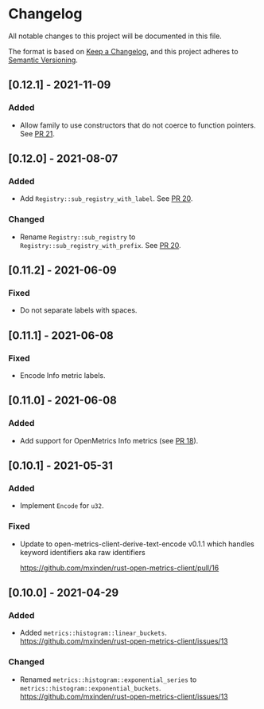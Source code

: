# Changelog
All notable changes to this project will be documented in this file.

The format is based on [Keep a Changelog](https://keepachangelog.com/en/1.0.0/),
and this project adheres to [Semantic Versioning](https://semver.org/spec/v2.0.0.html).

## [0.12.1] - 2021-11-09

### Added

- Allow family to use constructors that do not coerce to function pointers. See [PR 21].

[PR 21]: https://github.com/mxinden/rust-open-metrics-client/pull/21

## [0.12.0] - 2021-08-07

### Added

- Add `Registry::sub_registry_with_label`. See [PR 20].

### Changed

- Rename `Registry::sub_registry` to `Registry::sub_registry_with_prefix`. See
  [PR 20].

[PR 20]: https://github.com/mxinden/rust-open-metrics-client/pull/20

## [0.11.2] - 2021-06-09
### Fixed
- Do not separate labels with spaces.

## [0.11.1] - 2021-06-08
### Fixed
- Encode Info metric labels.

## [0.11.0] - 2021-06-08
### Added
- Add support for OpenMetrics Info metrics (see [PR 18]).

[PR 18]: https://github.com/mxinden/rust-open-metrics-client/pull/18

## [0.10.1] - 2021-05-31
### Added
- Implement `Encode` for `u32`.

### Fixed
- Update to open-metrics-client-derive-text-encode v0.1.1 which handles keyword
  identifiers aka raw identifiers

  https://github.com/mxinden/rust-open-metrics-client/pull/16

## [0.10.0] - 2021-04-29
### Added
- Added `metrics::histogram::linear_buckets`.
  https://github.com/mxinden/rust-open-metrics-client/issues/13

### Changed
- Renamed `metrics::histogram::exponential_series` to
  `metrics::histogram::exponential_buckets`.
  https://github.com/mxinden/rust-open-metrics-client/issues/13
